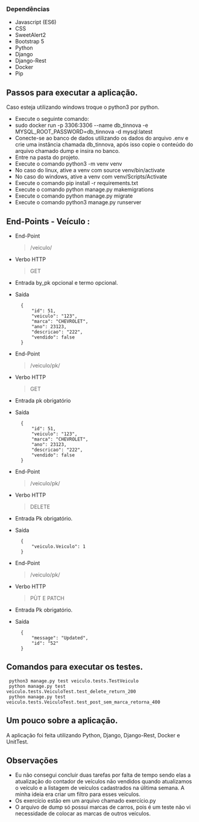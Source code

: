 
### Dependências

- Javascript (ES6)
- CSS
- SweetAlert2
- Bootstrap 5
- Python
- Django
- Django-Rest
- Docker
- Pip


## Passos para executar a aplicação.
Caso esteja utilizando windows troque o python3 por python.

- Execute o seguinte comando:
- sudo docker run -p 3306:3306 --name db_tinnova -e MYSQL_ROOT_PASSWORD=db_tinnova -d mysql:latest
- Conecte-se ao banco de dados utilizando os dados do arquivo .env e crie uma instância chamada db_tinnova, após isso copie o conteúdo do arquivo chamado dump e insira no banco.
- Entre na pasta do projeto.
- Execute o comando python3 -m venv venv
- No caso do linux, ative a venv com source venv/bin/activate
- No caso do windows, ative a venv com venv/Scripts/Activate
- Execute o comando pip install -r requirements.txt
- Execute o comando python manage.py makemigrations
- Execute o comando python manage.py migrate
- Execute o comando python3 manage.py runserver

## End-Points - Veículo :
- End-Point

	> /veiculo/

- Verbo HTTP
	> GET

- Entrada
	 by_pk opcional e termo opcional.
	 
- Saída

        {
			"id": 51,
			"veiculo": "123",
			"marca": "CHEVROLET",
			"ano": 23123,
			"descricao": "222",
			"vendido": false
		}

- End-Point

	> /veiculo/pk/

- Verbo HTTP
	> GET

- Entrada
	 pk obrigatório
	 
- Saída

        {
			"id": 51,
			"veiculo": "123",
			"marca": "CHEVROLET",
			"ano": 23123,
			"descricao": "222",
			"vendido": false
		}


- End-Point

	> /veiculo/pk/

- Verbo HTTP
	> DELETE

- Entrada
	 Pk obrigatório.
	 
- Saída
    	
		{
        	"veiculo.Veiculo": 1
    	}

- End-Point

	> /veiculo/pk/

- Verbo HTTP
	> PÙT E PATCH

- Entrada
	 Pk obrigatório.
	 
- Saída
	
		{
			"message": "Updated",
			"id": "52" 
		}


## Comandos para executar os testes.
	 python3 manage.py test veiculo.tests.TestVeiculo
	 python manage.py test veiculo.tests.VeiculoTest.test_delete_return_200
	 python manage.py test veiculo.tests.VeiculoTest.test_post_sem_marca_retorna_400 
	
## Um pouco sobre a aplicação.
A aplicação foi feita utilizando Python, Django, Django-Rest, Docker e UnitTest.

## Observações
- Eu não consegui concluir duas tarefas por falta de tempo sendo elas a atualização do contador de veículos não vendidos quando atualizamos o veículo e a listagem de veículos cadastrados na úlitima semana. A minha ideia era criar um filtro para esses veículos. 
- Os exercício estão em um arquivo chamado exercício.py
- O arquivo de dump só possui marcas de carros, pois é um teste não vi necessidade de colocar as marcas de outros veículos.